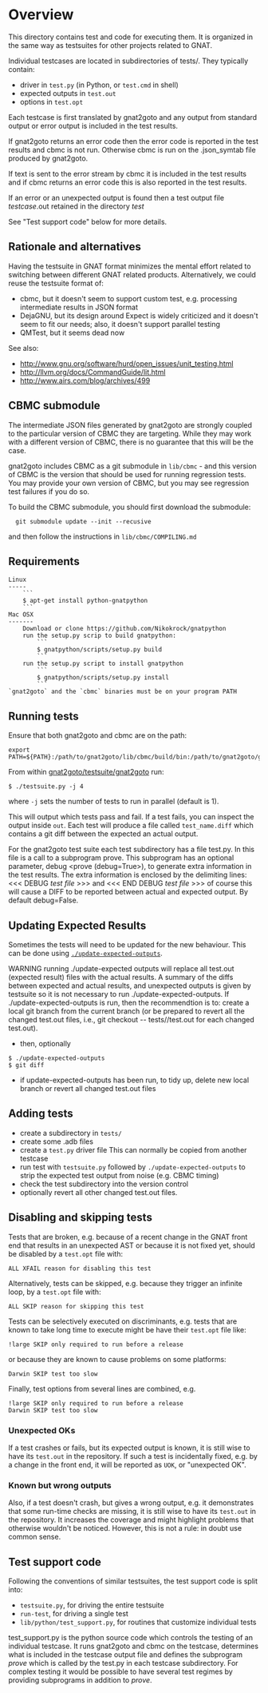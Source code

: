 Overview
========

This directory contains test and code for executing them. It is organized in
the same way as testsuites for other projects related to GNAT.

Individual testcases are located in subdirectories of tests/. They typically
contain:

* driver in `test.py` (in Python, or `test.cmd` in shell)
* expected outputs in `test.out`
* options in `test.opt`

Each testcase is first translated by gnat2goto and any
output from standard output or error output is included in
the test results.

If gnat2goto returns an error code then the error code is reported in
the test results and cbmc is not run.
Otherwise cbmc is run on the .json_symtab file produced
by gnat2goto.

If text is sent to the error stream by cbmc it is included in
the test results and if cbmc returns an error code this
is also reported in the test results.

If an error or an unexpected output is found then a
test output file *testcase*.out retained in the directory *test*

See "Test support code" below for more details.

Rationale and alternatives
--------------------------

Having the testsuite in GNAT format minimizes the mental effort related to
switching between different GNAT related products. Alternatively, we could
reuse the testsuite format of:

* cbmc, but it doesn't seem to support custom test, e.g. processing
  intermediate results in JSON format
* DejaGNU, but its design around Expect is widely criticized and it doesn't
  seem to fit our needs; also, it doesn't support parallel testing
* QMTest, but it seems dead now

See also:
* http://www.gnu.org/software/hurd/open_issues/unit_testing.html
* http://llvm.org/docs/CommandGuide/lit.html
* http://www.airs.com/blog/archives/499

CBMC submodule
--------------

The intermediate JSON files generated by gnat2goto are strongly coupled to
the particular version of CBMC they are targeting. While they may work with
a different version of CBMC, there is no guarantee that this will be the case.

gnat2goto includes CBMC as a git submodule in `lib/cbmc` - and this version of
CBMC is the version that should be used for running regression tests. You may
provide your own version of CBMC, but you may see regression test failures if
you do so.

To build the CBMC submodule, you should first download the submodule:

```
  git submodule update --init --recusive
```

and then follow the instructions in `lib/cbmc/COMPILING.md`

Requirements
------------
	Linux
	-----
		```
		$ apt-get install python-gnatpython
		```
	Mac OSX
	-------
		Download or clone https://github.com/Nikokrock/gnatpython
		run the setup.py scrip to build gnatpython:
			```
			$ gnatpython/scripts/setup.py build
			```
		run the setup.py script to install gnatpython
			```
			$ gnatpython/scripts/setup.py install
			```
	`gnat2goto` and the `cbmc` binaries must be on your program PATH

Running tests
-------------

Ensure that both gnat2goto and cbmc are on the path:

```
export PATH=${PATH}:/path/to/gnat2goto/lib/cbmc/build/bin:/path/to/gnat2goto/gnat2goto/install
```

From within [gnat2goto/testsuite/gnat2goto](.) run:

```
$ ./testsuite.py -j 4
```
where ```-j``` sets the number of tests to run in parallel (default is 1).

This will output which tests pass and fail. If a test fails, you can inspect the output 
inside `out`. Each test will produce a file called `test_name.diff` which contains a git
diff between the expected an actual output. 

For the gnat2goto test suite each test subdirectory has a file test.py.
  In this file is a call to a subprogram prove.  This subprogram has an
  optional parameter, debug <prove (debug=True>),
  to generate extra information in the test results. The extra information
  is enclosed by the delimiting lines:
  <<< DEBUG *test file* >>> and <<< END DEBUG *test file*  >>>
  of course this will cause a DIFF to be reported between actual and
  expected output.  By default debug=False.
  
Updating Expected Results
-------------------------

Sometimes the tests will need to be updated for the new behaviour. This can be done 
using [`./update-expected-outputs`](update-expected-outputs). 

WARNING running ./update-expected outputs will replace all test.out
	(expected result) files with the actual results.
	A summary of the diffs between expected and actual results,
	and unexpected outputs is given by testsuite so it is not necessary
	to run ./update-expected-outputs.
	If ./update-expected-outputs is run, then the recommendtion is to:
	create a local git branch from the current branch (or be prepared to
	revert all the changed test.out files, i.e.,
	git checkout -- tests/<test-dir>/test.out for each changed test.out).


* then, optionally

```
$ ./update-expected-outputs
$ git diff
```
* if update-expected-outputs has been run, to tidy up,
  delete new local branch or revert all changed test.out files

Adding tests
------------

* create a subdirectory in `tests/`
* create some .adb files
* create a `test.py` driver file
  This can normally be copied from another testcase
* run test with `testsuite.py` followed by `./update-expected-outputs` to strip
  the expected test output from noise (e.g. CBMC timing)
* check the test subdirectory into the version control
* optionally revert all other changed test.out files.

Disabling and skipping tests
----------------------------

Tests that are broken, e.g. because of a recent change in the GNAT front end
that results in an unexpected AST or because it is not fixed yet, should be
disabled by a `test.opt` file with:

```
ALL XFAIL reason for disabling this test
```

Alternatively, tests can be skipped, e.g. because they trigger an infinite
loop, by a `test.opt` file with:

```
ALL SKIP reason for skipping this test
```

Tests can be selectively executed on discriminants, e.g. tests that are known
to take long time to execute might be have their `test.opt` file like:

```
!large SKIP only required to run before a release
```

or because they are known to cause problems on some platforms:

```
Darwin SKIP test too slow
```

Finally, test options from several lines are combined, e.g.

```
!large SKIP only required to run before a release
Darwin SKIP test too slow
```

### Unexpected OKs

If a test crashes or fails, but its expected output is known, it is still wise
to have its `test.out` in the repository. If such a test is incidentally fixed,
e.g. by a change in the front end, it will be reported as `UOK`, or "unexpected
OK".

### Known but wrong outputs

Also, if a test doesn't crash, but gives a wrong output, e.g. it demonstrates
that some run-time checks are missing, it is still wise to have its `test.out`
in the repository. It increases the coverage and might highlight problems that
otherwise wouldn't be noticed. However, this is not a rule: in doubt use common
sense.

Test support code
-----------------

Following the conventions of similar testsuites, the test support code is split
into:

* `testsuite.py`, for driving the entire testsuite
* `run-test`, for driving a single test
* `lib/python/test_support.py`, for routines that customize individual tests

test_support.py is the python source code which controls the testing of an
individual testcase.  It runs gnat2goto and cbmc on the testcase, determines
what is included in the testcase output file and defines the subprogram
*prove* which is called by the test.py in each testcase subdirectory.
For complex testing it would be possible to have several test regimes
by providing subprograms in addition to *prove*.

